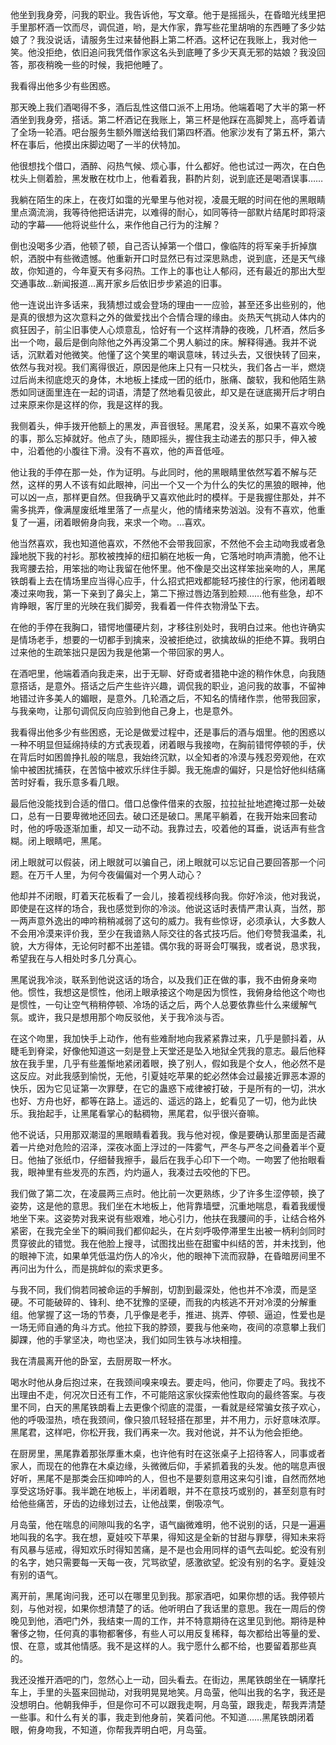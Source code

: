 <p>&#20182;&#22352;&#21040;&#25105;&#36523;&#26049;&#65292;&#38382;&#25105;&#30340;&#32844;&#19994;&#12290;&#25105;&#21578;&#35785;&#20182;&#65292;&#20889;&#25991;&#31456;&#12290;&#20182;&#20110;&#26159;&#25671;&#25671;&#22836;&#65292;&#22312;&#26127;&#26263;&#20809;&#32447;&#37324;&#25226;&#25163;&#37324;&#37027;&#26479;&#37202;&#19968;&#39278;&#32780;&#23613;&#65292;&#35843;&#20355;&#36947;&#65292;&#21727;&#65292;&#26159;&#22823;&#20316;&#23478;&#65292;&#38752;&#20889;&#20123;&#33457;&#37324;&#32993;&#21736;&#30340;&#19996;&#35199;&#30561;&#20102;&#22810;&#23569;&#22993;&#23064;&#20102;&#65311;&#25105;&#27809;&#35828;&#35805;&#65292;&#35831;&#26381;&#21153;&#29983;&#36807;&#26469;&#26367;&#20182;&#26015;&#19978;&#31532;&#20108;&#26479;&#37202;&#12290;&#36825;&#26479;&#35760;&#22312;&#25105;&#36134;&#19978;&#65292;&#25105;&#23545;&#20182;&#19968;&#31505;&#12290;&#20182;&#27809;&#25298;&#32477;&#65292;&#20381;&#26087;&#36861;&#38382;&#25105;&#20973;&#20511;&#20316;&#23478;&#36825;&#21517;&#22836;&#21040;&#24213;&#30561;&#20102;&#22810;&#23569;&#22825;&#30495;&#26080;&#37034;&#30340;&#22993;&#23064;&#65311;&#25105;&#27809;&#22238;&#31572;&#65292;&#37027;&#22812;&#31245;&#26202;&#19968;&#20123;&#30340;&#26102;&#20505;&#65292;&#25105;&#25226;&#20182;&#30561;&#20102;&#12290;</p>

<p>&#25105;&#30475;&#24471;&#20986;&#20182;&#22810;&#23569;&#26377;&#20123;&#22256;&#24785;&#12290;</p>

<p>&#37027;&#22825;&#26202;&#19978;&#25105;&#20204;&#37202;&#21917;&#24471;&#19981;&#22810;&#65292;&#37202;&#21518;&#20081;&#24615;&#36825;&#20511;&#21475;&#27966;&#19981;&#19978;&#29992;&#22330;&#12290;&#20182;&#31471;&#30528;&#21917;&#20102;&#22823;&#21322;&#30340;&#31532;&#19968;&#26479;&#37202;&#22352;&#21040;&#25105;&#36523;&#26049;&#65292;&#25645;&#35805;&#12290;&#31532;&#20108;&#26479;&#37202;&#35760;&#22312;&#25105;&#36134;&#19978;&#65292;&#31532;&#19977;&#26479;&#26159;&#20182;&#36393;&#22312;&#39640;&#33050;&#20979;&#19978;&#65292;&#39640;&#21628;&#30528;&#35831;&#20102;&#20840;&#22330;&#19968;&#36718;&#37202;&#12290;&#21543;&#21488;&#26381;&#21153;&#29983;&#39069;&#22806;&#36192;&#36865;&#32473;&#25105;&#20204;&#31532;&#22235;&#26479;&#37202;&#12290;&#20182;&#23478;&#27801;&#21457;&#26377;&#20102;&#31532;&#20116;&#26479;&#65292;&#31532;&#20845;&#26479;&#22312;&#20107;&#21518;&#65292;&#20182;&#25720;&#20986;&#24202;&#33050;&#36793;&#21917;&#20102;&#19968;&#21322;&#30340;&#20239;&#29305;&#21152;&#12290;</p>

<p>&#20182;&#24456;&#24819;&#25214;&#20010;&#20511;&#21475;&#65292;&#37202;&#37257;&#12289;&#38391;&#28909;&#27668;&#20505;&#12289;&#28902;&#24515;&#20107;&#65292;&#20160;&#20040;&#37117;&#22909;&#12290;&#20182;&#20063;&#35797;&#36807;&#19968;&#20004;&#27425;&#65292;&#22312;&#30333;&#33394;&#26517;&#22836;&#19978;&#20391;&#30528;&#33080;&#65292;&#40657;&#21457;&#25955;&#22312;&#26517;&#24062;&#19978;&#65292;&#20182;&#30475;&#30528;&#25105;&#65292;&#26015;&#37196;&#29255;&#21051;&#65292;&#35828;&#21040;&#24213;&#36824;&#26159;&#21917;&#37202;&#35823;&#20107;&#8230;&#8230;</p>

<p>&#25105;&#36538;&#22312;&#38476;&#29983;&#30340;&#24202;&#19978;&#65292;&#22312;&#22812;&#28783;&#22914;&#38701;&#30340;&#20809;&#26197;&#37324;&#19982;&#20182;&#23545;&#35270;&#65292;&#20940;&#26216;&#26080;&#30496;&#30340;&#26102;&#38388;&#22312;&#20182;&#30340;&#40657;&#30524;&#30555;&#37324;&#28857;&#28404;&#27969;&#28108;&#65292;&#25105;&#31561;&#24453;&#20182;&#25226;&#35805;&#35762;&#23436;&#65292;&#20197;&#38590;&#24471;&#30340;&#32784;&#24515;&#65292;&#22914;&#21516;&#31561;&#24453;&#19968;&#37096;&#40664;&#29255;&#32467;&#23614;&#26102;&#21363;&#23558;&#28378;&#21160;&#30340;&#23383;&#24149;&mdash;&mdash;&#20182;&#23558;&#35828;&#20123;&#20160;&#20040;&#65292;&#26469;&#20316;&#20182;&#33258;&#24049;&#34892;&#20026;&#30340;&#27880;&#35299;&#65311;</p>

<p>&#20498;&#20063;&#27809;&#21917;&#22810;&#23569;&#37202;&#65292;&#20182;&#39039;&#20102;&#39039;&#65292;&#33258;&#24049;&#21542;&#35748;&#25481;&#31532;&#19968;&#20010;&#20511;&#21475;&#65292;&#20687;&#20020;&#38453;&#30340;&#23558;&#20891;&#20146;&#25163;&#25240;&#25481;&#26071;&#24092;&#65292;&#27922;&#33073;&#20013;&#26377;&#20123;&#24494;&#36951;&#25022;&#12290;&#20182;&#37325;&#26032;&#24320;&#21475;&#26102;&#26174;&#28982;&#24050;&#26377;&#36807;&#28145;&#24605;&#29087;&#34385;&#65292;&#35828;&#21040;&#24213;&#65292;&#36824;&#26159;&#22825;&#27668;&#32536;&#25925;&#65292;&#20320;&#30693;&#36947;&#30340;&#65292;&#20170;&#24180;&#22799;&#22825;&#26377;&#22810;&#38391;&#28909;&#12290;&#24037;&#20316;&#19978;&#30340;&#20107;&#20063;&#35753;&#20154;&#37057;&#38391;&#65292;&#36824;&#26377;&#26368;&#36817;&#30340;&#37027;&#20986;&#22823;&#22411;&#20132;&#36890;&#20107;&#25925;&#8230;&#26032;&#38395;&#25253;&#36947;&#8230;&#31163;&#24320;&#23478;&#20065;&#21518;&#20381;&#26087;&#27493;&#27493;&#32039;&#36861;&#30340;&#26087;&#20107;&#12290;</p>

<p>&#20182;&#19968;&#36830;&#35828;&#20986;&#35768;&#22810;&#35805;&#26469;&#65292;&#25105;&#29468;&#24819;&#36807;&#25110;&#20250;&#30331;&#22330;&#30340;&#29702;&#30001;&#19968;&#19968;&#24212;&#39564;&#65292;&#29978;&#33267;&#36824;&#22810;&#20986;&#20123;&#21035;&#30340;&#65292;&#20182;&#26159;&#30495;&#30340;&#24456;&#24819;&#20026;&#36825;&#27425;&#24847;&#26009;&#20043;&#22806;&#30340;&#20570;&#29233;&#25214;&#20986;&#20010;&#21512;&#24773;&#21512;&#29702;&#30340;&#32536;&#30001;&#12290;&#28814;&#28909;&#22825;&#27668;&#25361;&#21160;&#20154;&#20307;&#20869;&#30340;&#30127;&#29378;&#22240;&#23376;&#65292;&#21069;&#23576;&#26087;&#20107;&#20351;&#20154;&#24515;&#28902;&#24847;&#20081;&#65292;&#24688;&#22909;&#26377;&#19968;&#20010;&#36825;&#26679;&#28165;&#38745;&#30340;&#22812;&#26202;&#65292;&#20960;&#26479;&#37202;&#65292;&#28982;&#21518;&#22810;&#20986;&#19968;&#20010;&#21563;&#65292;&#26368;&#21518;&#26159;&#20498;&#21521;&#38500;&#20182;&#20043;&#22806;&#20877;&#27809;&#31532;&#20108;&#20010;&#30007;&#20154;&#36538;&#36807;&#30340;&#24202;&#12290;&#35299;&#37322;&#24471;&#36890;&#12290;&#25105;&#24182;&#19981;&#35828;&#35805;&#65292;&#27785;&#40664;&#30528;&#23545;&#20182;&#24494;&#31505;&#12290;&#20182;&#25026;&#20102;&#36825;&#20010;&#31505;&#37324;&#30340;&#22066;&#35773;&#24847;&#21619;&#65292;&#36716;&#36807;&#22836;&#21435;&#65292;&#21448;&#24456;&#24555;&#36716;&#20102;&#22238;&#26469;&#65292;&#20381;&#28982;&#19982;&#25105;&#23545;&#35270;&#12290;&#25105;&#20204;&#31163;&#24471;&#24456;&#36817;&#65292;&#21407;&#22240;&#26159;&#20182;&#24202;&#19978;&#21482;&#26377;&#19968;&#21482;&#26517;&#22836;&#65292;&#25105;&#20204;&#21508;&#21344;&#19968;&#21322;&#65292;&#29123;&#28903;&#36807;&#21518;&#23578;&#26410;&#24443;&#24213;&#29060;&#28781;&#30340;&#36523;&#20307;&#65292;&#26408;&#22320;&#26495;&#19978;&#25545;&#25104;&#19968;&#22242;&#30340;&#32440;&#24062;&#65292;&#32960;&#30171;&#12289;&#37240;&#36719;&#65292;&#25105;&#21644;&#20182;&#38476;&#29983;&#29087;&#24713;&#22914;&#21516;&#35868;&#38754;&#37324;&#36830;&#22312;&#19968;&#36215;&#30340;&#35789;&#35821;&#65292;&#28165;&#26970;&#20102;&#28982;&#22320;&#30475;&#35265;&#24444;&#27492;&#65292;&#21364;&#21448;&#26159;&#22312;&#35868;&#24213;&#25581;&#24320;&#21518;&#25165;&#26126;&#30333;&#36807;&#26469;&#21407;&#26469;&#20320;&#26159;&#36825;&#26679;&#30340;&#20320;&#65292;&#25105;&#26159;&#36825;&#26679;&#30340;&#25105;&#12290;</p>

<p>&#25105;&#20391;&#30528;&#22836;&#65292;&#20280;&#25163;&#25320;&#24320;&#20182;&#39069;&#19978;&#30340;&#40657;&#21457;&#65292;&#22768;&#38899;&#24456;&#36731;&#12290;&#40657;&#23614;&#21531;&#65292;&#27809;&#20851;&#31995;&#65292;&#22914;&#26524;&#19981;&#21916;&#27426;&#20170;&#26202;&#30340;&#20107;&#65292;&#37027;&#20040;&#24536;&#25481;&#23601;&#22909;&#12290;&#20182;&#28857;&#20102;&#22836;&#65292;&#38543;&#21363;&#25671;&#22836;&#65292;&#25569;&#20303;&#25105;&#20027;&#21160;&#36882;&#21435;&#30340;&#37027;&#21482;&#25163;&#65292;&#20280;&#20837;&#34987;&#20013;&#65292;&#27839;&#30528;&#20182;&#30340;&#23567;&#33145;&#24448;&#19979;&#28369;&#12290;&#27809;&#26377;&#19981;&#21916;&#27426;&#65292;&#20182;&#30340;&#22768;&#38899;&#20302;&#21713;&#12290;</p>

<p>&#20182;&#35753;&#25105;&#30340;&#25163;&#20572;&#22312;&#37027;&#19968;&#22788;&#65292;&#20316;&#20026;&#35777;&#26126;&#12290;&#19982;&#27492;&#21516;&#26102;&#65292;&#20182;&#30340;&#40657;&#30524;&#30555;&#37324;&#20381;&#28982;&#20889;&#30528;&#19981;&#35299;&#19982;&#33579;&#28982;&#65292;&#36825;&#26679;&#30340;&#30007;&#20154;&#19981;&#35813;&#26377;&#22914;&#27492;&#30524;&#31070;&#65292;&#38382;&#20986;&#19968;&#20010;&#21448;&#19968;&#20010;&#20026;&#20160;&#20040;&#30340;&#22833;&#24518;&#30340;&#40657;&#29436;&#30340;&#30524;&#31070;&#65292;&#20182;&#21487;&#20197;&#20982;&#19968;&#28857;&#65292;&#37027;&#26679;&#26356;&#33258;&#28982;&#12290;&#20294;&#25105;&#30830;&#20046;&#21448;&#21916;&#27426;&#20182;&#27492;&#26102;&#30340;&#27169;&#26679;&#12290;&#20110;&#26159;&#25105;&#25569;&#20303;&#37027;&#22788;&#65292;&#24182;&#19981;&#38656;&#22810;&#25361;&#24324;&#65292;&#20687;&#28385;&#23627;&#24223;&#32440;&#22534;&#37324;&#33853;&#20102;&#19968;&#28857;&#26143;&#28779;&#65292;&#20182;&#30340;&#24773;&#32490;&#26469;&#21183;&#27769;&#27769;&#12290;&#27809;&#26377;&#19981;&#21916;&#27426;&#65292;&#20182;&#37325;&#22797;&#20102;&#19968;&#36941;&#65292;&#38381;&#30528;&#30524;&#20463;&#36523;&#21521;&#25105;&#65292;&#26469;&#27714;&#19968;&#20010;&#21563;&#12290;&#8230;&#21916;&#27426;&#12290;</p>


<p>&#20182;&#24403;&#28982;&#21916;&#27426;&#65292;&#25105;&#20063;&#30693;&#36947;&#20182;&#21916;&#27426;&#65292;&#19981;&#28982;&#20182;&#19981;&#20250;&#24102;&#25105;&#22238;&#23478;&#65292;&#19981;&#28982;&#20182;&#19981;&#20250;&#20027;&#21160;&#21563;&#25105;&#25110;&#32773;&#24613;&#36481;&#22320;&#33073;&#19979;&#25105;&#30340;&#34924;&#34923;&#12290;&#37027;&#26522;&#34987;&#25341;&#25481;&#30340;&#32445;&#25187;&#36538;&#22312;&#22320;&#26495;&#19968;&#35282;&#65292;&#23427;&#33853;&#22320;&#26102;&#21709;&#22768;&#28165;&#33030;&#65292;&#20182;&#19981;&#35753;&#25105;&#24367;&#33136;&#21435;&#25342;&#65292;&#29992;&#31528;&#25305;&#30340;&#21563;&#35753;&#25105;&#30041;&#22312;&#20182;&#24576;&#37324;&#12290;&#20182;&#19981;&#20687;&#26159;&#20132;&#20986;&#36825;&#26679;&#31528;&#25305;&#20146;&#21563;&#30340;&#20154;&#65292;&#40657;&#23614;&#38081;&#26391;&#30475;&#19978;&#21435;&#22312;&#24773;&#22330;&#37324;&#24212;&#24403;&#24471;&#24515;&#24212;&#25163;&#65292;&#20160;&#20040;&#25307;&#24335;&#25226;&#25103;&#37117;&#33021;&#36731;&#24039;&#25509;&#20303;&#30340;&#34892;&#23478;&#65292;&#20182;&#38381;&#30528;&#30524;&#20945;&#36807;&#26469;&#21563;&#25105;&#65292;&#31532;&#19968;&#19979;&#20146;&#21040;&#20102;&#40763;&#23574;&#19978;&#65292;&#31532;&#20108;&#19979;&#25830;&#36807;&#21767;&#36793;&#33853;&#21040;&#33080;&#39050;&#8230;&#8230;&#20182;&#26377;&#20123;&#24613;&#65292;&#21364;&#19981;&#32943;&#30529;&#30524;&#65292;&#23458;&#21381;&#37324;&#30340;&#20809;&#26144;&#22312;&#25105;&#20204;&#33050;&#26049;&#65292;&#25105;&#30475;&#30528;&#19968;&#20214;&#20214;&#34915;&#29289;&#28369;&#22368;&#19979;&#21435;&#12290;</p>

<p>&#22312;&#20182;&#30340;&#25163;&#20572;&#22312;&#25105;&#33016;&#21475;&#65292;&#38169;&#24853;&#22320;&#20725;&#30828;&#29255;&#21051;&#65292;&#25165;&#31227;&#24448;&#21035;&#22788;&#26102;&#65292;&#25105;&#26126;&#30333;&#36807;&#26469;&#12290;&#20182;&#20063;&#35768;&#30830;&#23454;&#26159;&#24773;&#22330;&#32769;&#25163;&#65292;&#24819;&#35201;&#30340;&#19968;&#20999;&#37117;&#25163;&#21040;&#25810;&#26469;&#65292;&#27809;&#34987;&#25298;&#32477;&#36807;&#65292;&#27442;&#25810;&#25925;&#32437;&#30340;&#25298;&#32477;&#19981;&#31639;&#12290;&#25105;&#26126;&#30333;&#36807;&#26469;&#20182;&#30340;&#29983;&#30095;&#31528;&#25305;&#21482;&#26159;&#22240;&#20026;&#25105;&#26159;&#20182;&#31532;&#19968;&#20010;&#24102;&#22238;&#23478;&#30340;&#30007;&#20154;&#12290;</p>

<p>&#22312;&#37202;&#21543;&#37324;&#65292;&#20182;&#31471;&#30528;&#37202;&#21521;&#25105;&#36208;&#26469;&#65292;&#20986;&#20110;&#26080;&#32842;&#12289;&#22909;&#22855;&#25110;&#32773;&#29454;&#33395;&#20013;&#36884;&#30340;&#31245;&#20316;&#20241;&#24687;&#65292;&#21521;&#25105;&#38543;&#24847;&#25645;&#35805;&#65292;&#26159;&#24847;&#22806;&#12290;&#25645;&#35805;&#20043;&#21518;&#20135;&#29983;&#20123;&#35768;&#20852;&#36259;&#65292;&#35843;&#20355;&#25105;&#30340;&#32844;&#19994;&#65292;&#36861;&#38382;&#25105;&#30340;&#25925;&#20107;&#65292;&#19981;&#30041;&#31070;&#22320;&#38169;&#36807;&#35768;&#22810;&#32654;&#20154;&#30340;&#23194;&#30524;&#65292;&#26159;&#24847;&#22806;&#12290;&#20960;&#36718;&#37202;&#20043;&#21518;&#65292;&#19981;&#30693;&#21517;&#30340;&#24773;&#32490;&#20316;&#31071;&#65292;&#20182;&#24102;&#25105;&#22238;&#23478;&#65292;&#19982;&#25105;&#20146;&#21563;&#65292;&#35753;&#37027;&#21477;&#35843;&#20355;&#21453;&#21521;&#24212;&#39564;&#21040;&#20182;&#33258;&#24049;&#36523;&#19978;&#65292;&#20063;&#26159;&#24847;&#22806;&#12290;</p>

<p>&#25105;&#30475;&#24471;&#20986;&#20182;&#22810;&#23569;&#26377;&#20123;&#22256;&#24785;&#65292;&#26080;&#35770;&#26159;&#20570;&#29233;&#36807;&#31243;&#20013;&#65292;&#36824;&#26159;&#20107;&#21518;&#30340;&#37202;&#19982;&#28895;&#37324;&#12290;&#20182;&#30340;&#22256;&#24785;&#20197;&#19968;&#31181;&#19981;&#26126;&#26174;&#20294;&#24310;&#32501;&#25345;&#32493;&#30340;&#26041;&#24335;&#34920;&#29616;&#30528;&#65292;&#38381;&#30528;&#30524;&#19982;&#25105;&#25509;&#21563;&#65292;&#22312;&#33016;&#21069;&#38169;&#24853;&#20572;&#39039;&#30340;&#25163;&#65292;&#20239;&#22312;&#32972;&#21518;&#26102;&#22914;&#22256;&#20861;&#25379;&#25166;&#33324;&#30340;&#21912;&#24687;&#65292;&#25105;&#22987;&#32456;&#27785;&#40664;&#65292;&#20197;&#20840;&#30693;&#32773;&#30340;&#20919;&#28448;&#19982;&#27531;&#24525;&#26049;&#35266;&#20182;&#65292;&#22312;&#27426;&#24841;&#20013;&#34987;&#22256;&#25200;&#25429;&#33719;&#65292;&#22312;&#33510;&#24700;&#20013;&#34987;&#27426;&#20048;&#32458;&#20303;&#25163;&#33050;&#12290;&#25105;&#26080;&#26045;&#34384;&#30340;&#20559;&#22909;&#65292;&#21482;&#26159;&#24688;&#22909;&#20182;&#32416;&#32467;&#30171;&#33510;&#26102;&#22909;&#30475;&#65292;&#25105;&#20048;&#24847;&#22810;&#30475;&#20960;&#30524;&#12290;</p>

<p>&#26368;&#21518;&#20182;&#27809;&#33021;&#25214;&#21040;&#21512;&#36866;&#30340;&#20511;&#21475;&#12290;&#20511;&#21475;&#24635;&#20687;&#20214;&#20511;&#26469;&#30340;&#34915;&#26381;&#65292;&#25289;&#25289;&#25199;&#25199;&#22320;&#36974;&#25513;&#36807;&#37027;&#19968;&#22788;&#30772;&#21475;&#65292;&#24635;&#26377;&#19968;&#26085;&#35201;&#21329;&#24494;&#22320;&#36824;&#22238;&#21435;&#12290;&#30772;&#21475;&#36824;&#26159;&#30772;&#21475;&#12290;&#40657;&#23614;&#24179;&#36538;&#30528;&#65292;&#22312;&#25105;&#24320;&#22987;&#26469;&#22238;&#22871;&#21160;&#26102;&#65292;&#20182;&#30340;&#21628;&#21560;&#36880;&#28176;&#21152;&#37325;&#65292;&#21364;&#21448;&#19968;&#21160;&#19981;&#21160;&#12290;&#25105;&#38752;&#36807;&#21435;&#65292;&#21676;&#30528;&#20182;&#30340;&#32819;&#22402;&#65292;&#35828;&#35805;&#22768;&#26377;&#20123;&#21547;&#31946;&#12290;&#38381;&#19978;&#30524;&#30555;&#21543;&#65292;&#40657;&#23614;&#12290;</p>

<p>&#38381;&#19978;&#30524;&#23601;&#21487;&#20197;&#20551;&#35013;&#65292;&#38381;&#19978;&#30524;&#23601;&#21487;&#20197;&#39575;&#33258;&#24049;&#65292;&#38381;&#19978;&#30524;&#23601;&#21487;&#20197;&#24536;&#35760;&#33258;&#24049;&#35201;&#22238;&#31572;&#37027;&#19968;&#20010;&#38382;&#39064;&#12290;&#22312;&#19975;&#21315;&#20154;&#37324;&#65292;&#20026;&#20309;&#20170;&#22812;&#20559;&#20559;&#23545;&#19968;&#20010;&#30007;&#20154;&#21160;&#24515;&#65311;</p>

<p>&#20182;&#21364;&#24182;&#19981;&#38381;&#30524;&#65292;&#30447;&#30528;&#22825;&#33457;&#26495;&#30475;&#20102;&#19968;&#20250;&#20799;&#65292;&#25509;&#30528;&#35270;&#32447;&#31227;&#21521;&#25105;&#12290;&#20320;&#22909;&#20919;&#28129;&#65292;&#20182;&#23545;&#25105;&#35828;&#65292;&#21363;&#20351;&#26159;&#22312;&#36825;&#26679;&#30340;&#22330;&#21512;&#65292;&#25105;&#20063;&#24863;&#35273;&#21040;&#20320;&#30340;&#20919;&#28129;&#12290;&#20182;&#35828;&#36825;&#35805;&#26102;&#34920;&#24773;&#20005;&#32899;&#35748;&#30495;&#65292;&#24403;&#28982;&#65292;&#37027;&#19968;&#20004;&#22768;&#24847;&#22806;&#36920;&#20986;&#30340;&#21627;&#21535;&#31245;&#31245;&#20943;&#24369;&#20102;&#36825;&#21477;&#30340;&#23041;&#21147;&#12290;&#25105;&#26377;&#20123;&#24778;&#35766;&#65292;&#24517;&#39035;&#25215;&#35748;&#65292;&#22823;&#22810;&#25968;&#20154;&#19981;&#20250;&#29992;&#20919;&#28448;&#26469;&#35780;&#20215;&#25105;&#65292;&#33267;&#23569;&#22312;&#25105;&#35865;&#29087;&#20154;&#38469;&#20132;&#24448;&#30340;&#21508;&#24335;&#25216;&#24039;&#21518;&#12290;&#20182;&#20204;&#22840;&#36190;&#25105;&#28201;&#26580;&#65292;&#31036;&#35980;&#65292;&#22823;&#26041;&#24471;&#20307;&#65292;&#26080;&#35770;&#20309;&#26102;&#37117;&#19981;&#20986;&#24046;&#38169;&#12290;&#20598;&#23572;&#25105;&#30340;&#21733;&#21733;&#20250;&#21486;&#22065;&#25105;&#65292;&#25110;&#32773;&#35828;&#65292;&#24691;&#27714;&#25105;&#65292;&#24076;&#26395;&#25105;&#22312;&#19982;&#20154;&#30456;&#22788;&#26102;&#22810;&#20960;&#20998;&#30495;&#24515;&#12290;</p>

<p>&#40657;&#23614;&#35828;&#25105;&#20919;&#28129;&#65292;&#32852;&#31995;&#21040;&#20182;&#35828;&#36825;&#35805;&#30340;&#22330;&#21512;&#65292;&#20197;&#21450;&#25105;&#20204;&#27491;&#22312;&#20570;&#30340;&#20107;&#65292;&#25105;&#19981;&#30001;&#20463;&#36523;&#20146;&#21563;&#20182;&#12290;&#24815;&#24615;&#65292;&#25105;&#24819;&#36825;&#26159;&#24815;&#24615;&#65292;&#20182;&#38381;&#19978;&#30524;&#25215;&#25509;&#36825;&#20010;&#21563;&#26159;&#22240;&#20026;&#24815;&#24615;&#65292;&#25105;&#20463;&#36523;&#32473;&#20182;&#36825;&#20010;&#21563;&#20063;&#26159;&#24815;&#24615;&#65292;&#19968;&#21477;&#35753;&#31354;&#27668;&#31245;&#31245;&#20572;&#39039;&#12289;&#20919;&#22330;&#30340;&#35805;&#20043;&#21518;&#65292;&#20004;&#20010;&#20154;&#24635;&#35201;&#20381;&#38752;&#20123;&#20160;&#20040;&#26469;&#32531;&#35299;&#27668;&#27675;&#12290;&#25110;&#35768;&#65292;&#25105;&#21482;&#26159;&#24819;&#29992;&#37027;&#20010;&#21563;&#21453;&#39539;&#20182;&#65292;&#20851;&#20110;&#25105;&#20919;&#28129;&#19982;&#21542;&#12290;</p>

<p>&#22312;&#36825;&#20010;&#21563;&#37324;&#65292;&#25105;&#21152;&#24555;&#25163;&#19978;&#21160;&#20316;&#65292;&#20182;&#26377;&#20123;&#38590;&#32784;&#22320;&#21521;&#25105;&#32039;&#32039;&#38752;&#36807;&#26469;&#65292;&#20960;&#20046;&#26159;&#39076;&#25238;&#30528;&#65292;&#20174;&#30571;&#27611;&#21040;&#33034;&#26753;&#65292;&#22909;&#20687;&#20182;&#30693;&#36947;&#36825;&#19968;&#21051;&#26159;&#30331;&#19978;&#22825;&#22530;&#36824;&#26159;&#22368;&#20837;&#22320;&#29425;&#20840;&#20973;&#25105;&#30340;&#24847;&#24535;&#12290;&#26368;&#21518;&#20182;&#37322;&#25918;&#22312;&#25105;&#25163;&#37324;&#65292;&#20960;&#20046;&#26377;&#20123;&#32670;&#24813;&#22320;&#32039;&#38381;&#30528;&#30524;&#65292;&#25442;&#20102;&#21035;&#20154;&#65292;&#20551;&#22914;&#25105;&#26159;&#20010;&#22899;&#20154;&#65292;&#20182;&#24517;&#28982;&#19981;&#26159;&#36825;&#21453;&#24212;&#12290;&#23545;&#27492;&#25105;&#24863;&#21040;&#24841;&#24742;&#65292;&#26080;&#20182;&#65292;&#24341;&#22799;&#23043;&#21507;&#33529;&#26524;&#30340;&#34503;&#24517;&#28982;&#20307;&#20250;&#36807;&#26368;&#25509;&#36817;&#32618;&#24694;&#26412;&#28304;&#30340;&#24555;&#20048;&#65292;&#22240;&#20026;&#23427;&#35265;&#35777;&#31532;&#19968;&#27425;&#32618;&#23421;&#65292;&#22312;&#23427;&#30340;&#34506;&#24785;&#19979;&#25106;&#24459;&#34987;&#25171;&#30772;&#65292;&#20110;&#26159;&#25152;&#26377;&#30340;&#19968;&#20999;&#65292;&#27946;&#27700;&#20063;&#22909;&#12289;&#26041;&#33311;&#20063;&#22909;&#65292;&#37117;&#31561;&#22312;&#36335;&#19978;&#12290;&#36965;&#36828;&#30340;&#12289;&#36965;&#36828;&#30340;&#36335;&#19978;&#65292;&#34503;&#30475;&#35265;&#20102;&#19968;&#20999;&#65292;&#20182;&#20026;&#27492;&#24555;&#20048;&#12290;&#25105;&#25260;&#36215;&#25163;&#65292;&#35753;&#40657;&#23614;&#30475;&#25484;&#24515;&#30340;&#40655;&#31264;&#29289;&#65292;&#40657;&#23614;&#21531;&#65292;&#20284;&#20046;&#24456;&#20852;&#22859;&#22043;&#12290;</p>

<p>&#20182;&#19981;&#35828;&#35805;&#65292;&#21482;&#29992;&#37027;&#21452;&#28526;&#28287;&#30340;&#40657;&#30524;&#30555;&#30475;&#30528;&#25105;&#12290;&#25105;&#19982;&#20182;&#23545;&#35270;&#65292;&#20687;&#26159;&#35201;&#30830;&#35748;&#37027;&#37324;&#38754;&#26159;&#21542;&#34255;&#30528;&#19968;&#29255;&#32477;&#23545;&#21361;&#38505;&#30340;&#27836;&#27901;&#65292;&#28145;&#22812;&#20912;&#38754;&#19978;&#28014;&#36807;&#30340;&#19968;&#38453;&#38654;&#27668;&#65292;&#20005;&#20908;&#19982;&#20005;&#20908;&#20043;&#38388;&#21472;&#30528;&#21322;&#20010;&#22799;&#26085;&#12290;&#20182;&#25277;&#20102;&#24352;&#32440;&#24062;&#65292;&#20180;&#32454;&#26367;&#25105;&#25830;&#25163;&#65292;&#26368;&#21518;&#22312;&#25105;&#25163;&#24515;&#21360;&#19979;&#19968;&#20010;&#21563;&#12290;&#19968;&#21563;&#32610;&#20102;&#20182;&#25260;&#30524;&#30475;&#25105;&#65292;&#30524;&#31070;&#37324;&#26377;&#20123;&#21457;&#20142;&#30340;&#19996;&#35199;&#65292;&#28796;&#28796;&#36924;&#20154;&#65292;&#25105;&#20945;&#36807;&#21435;&#21676;&#20182;&#30340;&#19979;&#24052;&#12290;</p>

<p>&#25105;&#20204;&#20570;&#20102;&#31532;&#20108;&#27425;&#65292;&#22312;&#20940;&#26216;&#20004;&#19977;&#28857;&#26102;&#12290;&#20182;&#27604;&#21069;&#19968;&#27425;&#26356;&#29087;&#32451;&#65292;&#23569;&#20102;&#35768;&#22810;&#29983;&#28073;&#20572;&#39039;&#65292;&#25442;&#20102;&#23039;&#21183;&#65292;&#36825;&#26159;&#20182;&#30340;&#24847;&#24605;&#12290;&#25105;&#20204;&#22352;&#22312;&#26408;&#22320;&#26495;&#19978;&#65292;&#20182;&#32972;&#38752;&#22681;&#22721;&#65292;&#27785;&#37325;&#22320;&#21912;&#24687;&#65292;&#30475;&#30528;&#25105;&#32531;&#24930;&#22320;&#22352;&#19979;&#26469;&#12290;&#36825;&#23039;&#21183;&#23545;&#25105;&#26469;&#35828;&#26377;&#20123;&#33392;&#38590;&#65292;&#22320;&#24515;&#24341;&#21147;&#65292;&#20182;&#25206;&#22312;&#25105;&#33136;&#38388;&#30340;&#25163;&#65292;&#35753;&#32467;&#21512;&#26684;&#22806;&#32039;&#23494;&#65292;&#22312;&#25105;&#23436;&#20840;&#22352;&#19979;&#30340;&#30636;&#38388;&#25105;&#20204;&#37117;&#20208;&#36215;&#22836;&#65292;&#22312;&#29255;&#21051;&#21628;&#21560;&#20572;&#28382;&#37324;&#29983;&#20986;&#34987;&#19968;&#26564;&#21033;&#21073;&#21516;&#26102;&#36143;&#31359;&#24444;&#27492;&#30340;&#38169;&#35273;&#12290;&#25105;&#22312;&#20182;&#33080;&#19978;&#25628;&#23547;&#65292;&#35797;&#22270;&#25214;&#20986;&#20123;&#22312;&#29980;&#34588;&#20013;&#32416;&#32467;&#30340;&#33510;&#65292;&#24182;&#26410;&#25214;&#21040;&#65292;&#20182;&#30340;&#30524;&#31070;&#19979;&#27969;&#65292;&#22914;&#26524;&#21333;&#20973;&#20302;&#28201;&#28796;&#20260;&#20154;&#30340;&#20919;&#28779;&#65292;&#20182;&#30340;&#30524;&#31070;&#19979;&#27969;&#32780;&#23490;&#38745;&#65292;&#22312;&#26127;&#26263;&#25151;&#38388;&#37324;&#19981;&#20877;&#38382;&#20986;&#20026;&#20160;&#20040;&#65292;&#32780;&#26159;&#25361;&#34885;&#20284;&#30340;&#32034;&#27714;&#26356;&#22810;&#12290;</p>

<p>&#19982;&#25105;&#19981;&#21516;&#65292;&#25105;&#20204;&#20504;&#33509;&#21516;&#34987;&#21629;&#36816;&#30340;&#25163;&#35299;&#21078;&#65292;&#20999;&#21106;&#21040;&#26368;&#28145;&#22788;&#65292;&#20182;&#20063;&#24182;&#19981;&#20919;&#28448;&#65292;&#32780;&#26159;&#22362;&#30828;&#12290;&#19981;&#21487;&#33021;&#30772;&#30862;&#30340;&#12289;&#38155;&#21033;&#12289;&#32477;&#19981;&#29369;&#35947;&#30340;&#22362;&#30828;&#65292;&#32780;&#25105;&#30340;&#20869;&#26680;&#36867;&#19981;&#24320;&#23545;&#20919;&#28448;&#30340;&#20998;&#35299;&#37325;&#32452;&#12290;&#20182;&#25484;&#25569;&#20102;&#36825;&#19968;&#22330;&#30340;&#33410;&#22863;&#65292;&#20960;&#20046;&#20687;&#26159;&#32769;&#25163;&#65292;&#25512;&#36827;&#12289;&#25361;&#24324;&#12289;&#20572;&#39039;&#12289;&#36924;&#36843;&#65292;&#24615;&#29233;&#20063;&#26159;&#19968;&#22330;&#26080;&#24072;&#33258;&#36890;&#30340;&#35282;&#26007;&#26041;&#24335;&#12290;&#20182;&#25289;&#19979;&#25105;&#30340;&#33046;&#39048;&#65292;&#35201;&#25105;&#19982;&#20182;&#20146;&#21563;&#65292;&#22812;&#38388;&#30340;&#20937;&#24847;&#25856;&#19978;&#25105;&#20204;&#33050;&#36381;&#65292;&#20182;&#30340;&#25163;&#25484;&#22362;&#20915;&#65292;&#21563;&#20063;&#22362;&#20915;&#65292;&#25105;&#20204;&#22914;&#21516;&#29983;&#38081;&#19982;&#20912;&#22359;&#30456;&#25758;&#12290;</p>

<p>&#25105;&#22312;&#28165;&#26216;&#31163;&#24320;&#20182;&#30340;&#21351;&#23460;&#65292;&#21435;&#21416;&#25151;&#21462;&#19968;&#26479;&#27700;&#12290;</p>

<p>&#21917;&#27700;&#26102;&#20182;&#20174;&#36523;&#21518;&#25265;&#36807;&#26469;&#65292;&#22312;&#25105;&#39048;&#38388;&#21957;&#26469;&#21957;&#21435;&#12290;&#35201;&#36208;&#21527;&#65292;&#20182;&#38382;&#65292;&#20320;&#35201;&#36208;&#20102;&#21527;&#12290;&#25105;&#25214;&#19981;&#20986;&#29702;&#30001;&#19981;&#36208;&#65292;&#20309;&#20917;&#27425;&#26085;&#36824;&#26377;&#24037;&#20316;&#65292;&#19981;&#21487;&#33021;&#38506;&#36825;&#23478;&#20249;&#25506;&#32034;&#20182;&#24615;&#21462;&#21521;&#30340;&#26368;&#32456;&#31572;&#26696;&#12290;&#19982;&#22812;&#37324;&#19981;&#21516;&#65292;&#30333;&#22825;&#30340;&#40657;&#23614;&#38081;&#26391;&#30475;&#19978;&#21435;&#26356;&#20687;&#20010;&#24443;&#24213;&#30340;&#28151;&#34507;&#65292;&#19968;&#30475;&#23601;&#26159;&#32463;&#24120;&#39575;&#22899;&#23401;&#23376;&#27426;&#24515;&#65292;&#20182;&#30340;&#21628;&#21560;&#28287;&#28909;&#65292;&#21943;&#22312;&#25105;&#39048;&#38388;&#65292;&#20687;&#21482;&#29436;&#29226;&#36731;&#36731;&#25645;&#22312;&#37027;&#37324;&#65292;&#24182;&#19981;&#29992;&#21147;&#65292;&#31034;&#22909;&#24847;&#21619;&#27987;&#21402;&#12290;&#40657;&#23614;&#21531;&#65292;&#36825;&#26679;&#21543;&#65292;&#20320;&#26494;&#24320;&#25105;&#65292;&#25105;&#20204;&#20877;&#26469;&#19968;&#27425;&#12290;&#25105;&#23545;&#20182;&#35828;&#65292;&#24182;&#19981;&#35748;&#20026;&#20182;&#20250;&#25298;&#32477;&#12290;</p>

<p>&#22312;&#21416;&#25151;&#37324;&#65292;&#40657;&#23614;&#38752;&#30528;&#37027;&#24352;&#21402;&#37325;&#26408;&#26700;&#65292;&#20063;&#35768;&#20182;&#26377;&#26102;&#22312;&#36825;&#24352;&#26700;&#23376;&#19978;&#25307;&#24453;&#23458;&#20154;&#65292;&#21516;&#20107;&#25110;&#32773;&#23478;&#20154;&#65292;&#32780;&#29616;&#22312;&#30340;&#20182;&#38752;&#22312;&#26408;&#26700;&#36793;&#32536;&#65292;&#22836;&#24494;&#24494;&#21518;&#20208;&#65292;&#25163;&#32039;&#25235;&#30528;&#25105;&#30340;&#22836;&#21457;&#12290;&#20182;&#30340;&#21912;&#24687;&#22768;&#24456;&#22909;&#21548;&#65292;&#40657;&#23614;&#19981;&#26159;&#37027;&#31867;&#20250;&#21387;&#25233;&#21627;&#21535;&#30340;&#20154;&#65292;&#20294;&#20063;&#19981;&#26159;&#35201;&#21051;&#24847;&#29992;&#36825;&#26469;&#21246;&#24341;&#35841;&#65292;&#33258;&#28982;&#32780;&#28982;&#22320;&#20139;&#21463;&#36825;&#22330;&#22909;&#20107;&#12290;&#25105;&#21322;&#36330;&#22312;&#22320;&#26495;&#19978;&#65292;&#21322;&#38381;&#30528;&#30524;&#65292;&#24182;&#19981;&#22312;&#24847;&#25216;&#24039;&#25110;&#21035;&#30340;&#65292;&#29978;&#33267;&#21051;&#24847;&#26377;&#26102;&#32473;&#20182;&#20123;&#30171;&#33510;&#65292;&#29273;&#40831;&#30340;&#36793;&#32536;&#21010;&#36807;&#21435;&#65292;&#35753;&#20182;&#25112;&#26647;&#65292;&#20498;&#21560;&#20937;&#27668;&#12290;</p>

<p>&#26376;&#23707;&#33828;&#65292;&#20182;&#22312;&#21912;&#24687;&#30340;&#38388;&#38553;&#21483;&#25105;&#30340;&#21517;&#23383;&#65292;&#35821;&#27668;&#24189;&#24494;&#38590;&#26126;&#65292;&#20182;&#19981;&#35828;&#21035;&#30340;&#35805;&#65292;&#21482;&#26159;&#19968;&#36941;&#36941;&#22320;&#21483;&#25105;&#30340;&#21517;&#23383;&#12290;&#25105;&#22312;&#24819;&#65292;&#22799;&#23043;&#21676;&#19979;&#33529;&#26524;&#65292;&#24471;&#30693;&#36825;&#26159;&#20840;&#26032;&#30340;&#29976;&#29980;&#19982;&#32618;&#23421;&#65292;&#24471;&#30693;&#26410;&#26469;&#23558;&#26377;&#39118;&#26292;&#19982;&#24809;&#25106;&#65292;&#24471;&#30693;&#27426;&#20048;&#26102;&#24471;&#30693;&#33510;&#30171;&#65292;&#26159;&#19981;&#26159;&#20063;&#20250;&#29992;&#21516;&#26679;&#30340;&#35821;&#27668;&#21435;&#21483;&#34503;&#12290;&#34503;&#27809;&#26377;&#21035;&#30340;&#21517;&#23383;&#65292;&#22905;&#21482;&#38656;&#35201;&#27599;&#19968;&#22825;&#27599;&#19968;&#22812;&#65292;&#21650;&#39554;&#27442;&#26395;&#65292;&#24863;&#28608;&#27442;&#26395;&#12290;&#34503;&#27809;&#26377;&#21035;&#30340;&#21517;&#23383;&#12290;&#22799;&#23043;&#27809;&#26377;&#21035;&#30340;&#35821;&#27668;&#12290;</p>

<p>&#31163;&#24320;&#21069;&#65292;&#40657;&#23614;&#35810;&#38382;&#25105;&#65292;&#36824;&#21487;&#20197;&#22312;&#21738;&#37324;&#35265;&#21040;&#25105;&#12290;&#37027;&#23478;&#37202;&#21543;&#65292;&#22914;&#26524;&#20320;&#24819;&#30340;&#35805;&#12290;&#25105;&#20572;&#39039;&#29255;&#21051;&#65292;&#19982;&#20182;&#23545;&#35270;&#65292;&#22914;&#26524;&#20320;&#24819;&#28165;&#26970;&#20102;&#30340;&#35805;&#12290;&#20182;&#21548;&#26126;&#30333;&#20102;&#25105;&#35805;&#37324;&#30340;&#24847;&#24605;&#12290;&#25105;&#22312;&#19968;&#21608;&#21518;&#30340;&#20621;&#26202;&#35265;&#21040;&#20182;&#65292;&#37202;&#21543;&#38376;&#22806;&#65292;&#25105;&#32467;&#26463;&#19968;&#21608;&#30340;&#24037;&#20316;&#65292;&#24182;&#19981;&#29305;&#24847;&#26399;&#24453;&#22312;&#36825;&#37324;&#35265;&#21040;&#20182;&#12290;&#26399;&#24453;&#26159;&#31181;&#22882;&#20360;&#20043;&#29289;&#65292;&#20219;&#20309;&#30495;&#30340;&#20107;&#29289;&#37117;&#22882;&#20360;&#65292;&#26377;&#20123;&#20154;&#21487;&#20197;&#29992;&#21453;&#22797;&#31232;&#37322;&#65292;&#27599;&#27425;&#37117;&#32473;&#20986;&#31561;&#37327;&#30340;&#29233;&#12289;&#24680;&#12289;&#22312;&#24847;&#65292;&#25110;&#20854;&#20182;&#24773;&#24863;&#12290;&#25105;&#19981;&#26159;&#36825;&#26679;&#30340;&#20154;&#12290;&#25105;&#23425;&#24895;&#20160;&#20040;&#37117;&#19981;&#32473;&#65292;&#20063;&#35201;&#30041;&#30528;&#37027;&#20123;&#30495;&#30340;&#12290;</p>

<p>&#25105;&#36824;&#27809;&#25512;&#24320;&#37202;&#21543;&#30340;&#38376;&#65292;&#24573;&#28982;&#24515;&#19978;&#19968;&#21160;&#65292;&#22238;&#22836;&#30475;&#21435;&#12290;&#22312;&#34903;&#36793;&#65292;&#40657;&#23614;&#38081;&#26391;&#22352;&#22312;&#19968;&#36742;&#25705;&#25176;&#36710;&#19978;&#65292;&#25163;&#37324;&#30340;&#22836;&#30420;&#26469;&#22238;&#25243;&#21160;&#65292;&#23545;&#25105;&#26126;&#26179;&#26179;&#22320;&#31505;&#12290;&#26376;&#23707;&#33828;&#65292;&#20182;&#21483;&#20986;&#25105;&#30340;&#21517;&#23383;&#65292;&#25105;&#36824;&#26159;&#27809;&#24819;&#26126;&#30333;&#12290;&#20182;&#26397;&#25105;&#20280;&#25163;&#65292;&#20294;&#26159;&#20320;&#21487;&#19981;&#21487;&#20197;&#36319;&#25105;&#36208;&#21834;&#65292;&#26376;&#23707;&#33828;&#65292;&#36319;&#25105;&#36208;&#65292;&#24110;&#25105;&#24324;&#28165;&#26970;&#19968;&#20123;&#20107;&#12290;&#21644;&#20160;&#20040;&#26377;&#20851;&#30340;&#20107;&#65292;&#25105;&#36208;&#21040;&#20182;&#36523;&#21069;&#65292;&#31505;&#30528;&#38382;&#20182;&#12290;&#19981;&#30693;&#36947;&#8230;&#8230;&#40657;&#23614;&#38081;&#26391;&#38381;&#30528;&#30524;&#65292;&#20463;&#36523;&#21563;&#25105;&#65292;&#19981;&#30693;&#36947;&#65292;&#20320;&#24110;&#25105;&#24324;&#26126;&#30333;&#21543;&#65292;&#26376;&#23707;&#33828;&#12290;</p>
